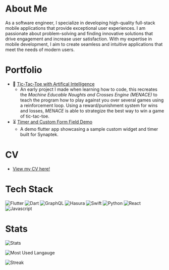 # About Me
As a software engineer, I specialize in developing high-quality full-stack mobile applications that provide exceptional user experiences. I am passionate about problem-solving and finding innovative solutions that drive engagement and increase user satisfaction. With my expertise in mobile development, I aim to create seamless and intuitive applications that meet the needs of modern users.
# Portfolio
- 🤖 [Tic-Tac-Toe with Artifical Intelligence](https://github.com/rachyoder/tic-tac-toe-app)
    - An early project I made when learning how to code, this recreates the *Machine Educable Noughts and Crosses Engine (MENACE)* to teach the program how to play against you over several games using a reinforcement loop. Using a reward/punishment system for wins and losses, *MENACE* is able to strategize the best way to win a game of tic-tac-toe.
- ⏳ [Timer and Custom Form Field Demo](https://github.com/rachyoder/timer_example)
    - A demo flutter app showcasing a sample custom widget and timer built for Synaptek. 
# CV
- [View my CV here!](https://github.com/rachyoder/cv/blob/3c1633197d12686b6192085fcb209568f00f4c23/Rachael%20Yoder%20--%20Resume.pdf)
# Tech Stack
![Flutter](https://img.shields.io/badge/Flutter-02569B?style=for-the-badge&logo=flutter&logoColor=white) ![Dart](https://img.shields.io/badge/Dart-0175C2?style=for-the-badge&logo=dart&logoColor=white) ![GraphQL](https://img.shields.io/badge/GraphQl-E10098?style=for-the-badge&logo=graphql&logoColor=white) ![Hasura](https://img.shields.io/badge/Hasura-1EB4D4?style=for-the-badge&logo=hasura&logoColor=white) ![Swift](	https://img.shields.io/badge/Swift-FA7343?style=for-the-badge&logo=swift&logoColor=white) ![Python](https://img.shields.io/badge/Python-FFD43B?style=for-the-badge&logo=python&logoColor=blue) ![React](https://img.shields.io/badge/React-20232A?style=for-the-badge&logo=react&logoColor=61DAFB) ![Javascript](https://img.shields.io/badge/JavaScript-323330?style=for-the-badge&logo=javascript&logoColor=F7DF1E)
# Stats
![Stats](https://github-readme-stats-git-masterrstaa-rickstaa.vercel.app/api?username=rachyoder)

![Most Used Langauge](https://github-readme-stats.vercel.app/api/top-langs/?username=rachyoder)

![Streak](https://github-readme-streak-stats.herokuapp.com/?user=rachyoder)
